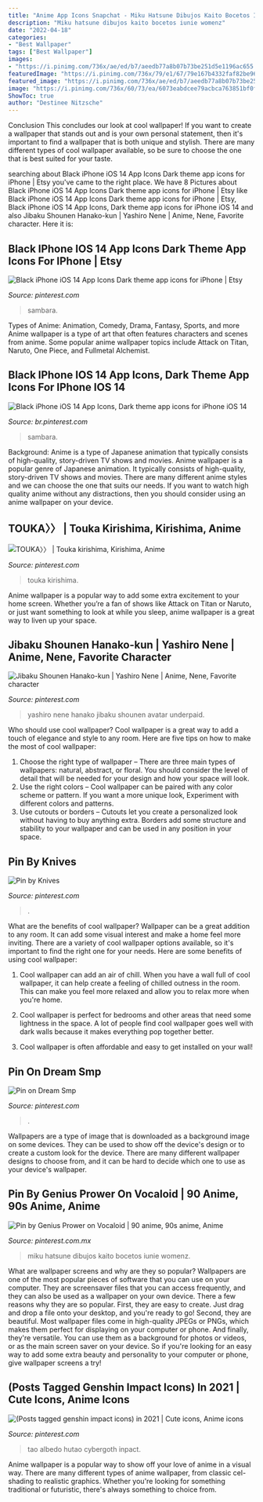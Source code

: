```yaml
---
title: "Anime App Icons Snapchat - Miku Hatsune Dibujos Kaito Bocetos Iunie Womenz"
description: "Miku hatsune dibujos kaito bocetos iunie womenz"
date: "2022-04-18"
categories:
- "Best Wallpaper"
tags: ["Best Wallpaper"]
images:
- "https://i.pinimg.com/736x/ae/ed/b7/aeedb77a8b07b73be251d5e1196ac655.jpg"
featuredImage: "https://i.pinimg.com/736x/79/e1/67/79e167b4332faf82be96e11351f6c9ef.jpg"
featured_image: "https://i.pinimg.com/736x/ae/ed/b7/aeedb77a8b07b73be251d5e1196ac655.jpg"
image: "https://i.pinimg.com/736x/60/73/ea/6073eabdcee79acbca763851bf0febe7.jpg"
ShowToc: true
author: "Destinee Nitzsche"
---
```



Conclusion
This concludes our look at cool wallpaper! If you want to create a wallpaper that stands out and is your own personal statement, then it's important to find a wallpaper that is both unique and stylish. There are many different types of cool wallpaper available, so be sure to choose the one that is best suited for your taste.

	

		
searching about Black iPhone iOS 14 App Icons Dark theme app icons for iPhone | Etsy you've came to the right place. We have 8 Pictures about Black iPhone iOS 14 App Icons Dark theme app icons for iPhone | Etsy like Black iPhone iOS 14 App Icons Dark theme app icons for iPhone | Etsy, Black iPhone iOS 14 App Icons, Dark theme app icons for iPhone iOS 14 and also Jibaku Shounen Hanako-kun | Yashiro Nene | Anime, Nene, Favorite character. Here it is:
		
    
## Black IPhone IOS 14 App Icons Dark Theme App Icons For IPhone | Etsy

<img loading=lazy src="https://i.pinimg.com/736x/60/73/ea/6073eabdcee79acbca763851bf0febe7.jpg" onerror="this.onerror=null;this.src='https://tse4.mm.bing.net/th?id=OIP.sQ7thNpyJ1JzKwp-39wRyQHaNr&amp;pid=15.1';" alt="Black iPhone iOS 14 App Icons Dark theme app icons for iPhone | Etsy">

_Source: pinterest.com_

>sambara. 

	

Types of Anime: Animation, Comedy, Drama, Fantasy, Sports, and more
Anime wallpaper is a type of art that often features characters and scenes from anime. Some popular anime wallpaper topics include Attack on Titan, Naruto, One Piece, and Fullmetal Alchemist.

    
## Black IPhone IOS 14 App Icons, Dark Theme App Icons For IPhone IOS 14

<img loading=lazy src="https://i.pinimg.com/736x/18/33/c8/1833c8f079acad957f884254dba2ab32.jpg" onerror="this.onerror=null;this.src='https://tse3.mm.bing.net/th?id=OIP.Paj2PcG611elaGsPOwQQyQHaNr&amp;pid=15.1';" alt="Black iPhone iOS 14 App Icons, Dark theme app icons for iPhone iOS 14">

_Source: br.pinterest.com_

>sambara. 

	

Background: Anime is a type of Japanese animation that typically consists of high-quality, story-driven TV shows and movies.
Anime wallpaper is a popular genre of Japanese animation. It typically consists of high-quality, story-driven TV shows and movies. There are many different anime styles and we can choose the one that suits our needs. If you want to watch high quality anime without any distractions, then you should consider using an anime wallpaper on your device.

    
## TOUKA〉〉 | Touka Kirishima, Kirishima, Anime

<img loading=lazy src="https://i.pinimg.com/736x/7c/8e/b6/7c8eb64b84b1984fb455e6524a4c64f3.jpg" onerror="this.onerror=null;this.src='https://tse2.mm.bing.net/th?id=OIP.tgoYa2LO6NQI7cToFLJXdwHaHa&amp;pid=15.1';" alt="TOUKA〉〉 | Touka kirishima, Kirishima, Anime">

_Source: pinterest.com_

>touka kirishima. 

	

Anime wallpaper is a popular way to add some extra excitement to your home screen. Whether you’re a fan of shows like Attack on Titan or Naruto, or just want something to look at while you sleep, anime wallpaper is a great way to liven up your space.

    
## Jibaku Shounen Hanako-kun | Yashiro Nene | Anime, Nene, Favorite Character

<img loading=lazy src="https://i.pinimg.com/736x/9c/c1/96/9cc196226415ea536fa68b5a3d004f29.jpg" onerror="this.onerror=null;this.src='https://tse4.mm.bing.net/th?id=OIP.aG7pLgnUcec80XC-uBPrmgHaHa&amp;pid=15.1';" alt="Jibaku Shounen Hanako-kun | Yashiro Nene | Anime, Nene, Favorite character">

_Source: pinterest.com_

>yashiro nene hanako jibaku shounen avatar underpaid. 

	

Who should use cool wallpaper?
Cool wallpaper is a great way to add a touch of elegance and style to any room. Here are five tips on how to make the most of cool wallpaper: 
1) Choose the right type of wallpaper – There are three main types of wallpapers: natural, abstract, or floral. You should consider the level of detail that will be needed for your design and how your space will look. 
2) Use the right colors – Cool wallpaper can be paired with any color scheme or pattern. If you want a more unique look, Experiment with different colors and patterns. 
3) Use cutouts or borders – Cutouts let you create a personalized look without having to buy anything extra. Borders add some structure and stability to your wallpaper and can be used in any position in your space.

    
## Pin By Knives

<img loading=lazy src="https://i.pinimg.com/736x/79/e1/67/79e167b4332faf82be96e11351f6c9ef.jpg" onerror="this.onerror=null;this.src='https://tse1.mm.bing.net/th?id=OIP.tkhAilMCOh-fr4BwbbrpLwAAAA&amp;pid=15.1';" alt="Pin by Knives">

_Source: pinterest.com_

>. 

	

What are the benefits of cool wallpaper?
Wallpaper can be a great addition to any room. It can add some visual interest and make a home feel more inviting. There are a variety of cool wallpaper options available, so it's important to find the right one for your needs. Here are some benefits of using cool wallpaper: 
1. Cool wallpaper can add an air of chill. When you have a wall full of cool wallpaper, it can help create a feeling of chilled outness in the room. This can make you feel more relaxed and allow you to relax more when you're home. 

2. Cool wallpaper is perfect for bedrooms and other areas that need some lightness in the space. A lot of people find cool wallpaper goes well with dark walls because it makes everything pop together better. 

3. Cool wallpaper is often affordable and easy to get installed on your wall!

    
## Pin On Dream Smp

<img loading=lazy src="https://i.pinimg.com/736x/49/29/80/4929809c30b4c9a229f77ac45b897766.jpg" onerror="this.onerror=null;this.src='https://tse2.mm.bing.net/th?id=OIP.hp1JvgVm6CCNuDZsBEVm1AHaH7&amp;pid=15.1';" alt="Pin on Dream Smp">

_Source: pinterest.com_

>. 

	

Wallpapers are a type of image that is downloaded as a background image on some devices. They can be used to show off the device's design or to create a custom look for the device. There are many different wallpaper designs to choose from, and it can be hard to decide which one to use as your device's wallpaper.

    
## Pin By Genius Prower On Vocaloid | 90 Anime, 90s Anime, Anime

<img loading=lazy src="https://i.pinimg.com/736x/ae/ed/b7/aeedb77a8b07b73be251d5e1196ac655.jpg" onerror="this.onerror=null;this.src='https://tse1.mm.bing.net/th?id=OIP.QNtEkz1zQJZFIUHhn81Z6wHaJ4&amp;pid=15.1';" alt="Pin by Genius Prower on Vocaloid | 90 anime, 90s anime, Anime">

_Source: pinterest.com.mx_

>miku hatsune dibujos kaito bocetos iunie womenz. 

	

What are wallpaper screens and why are they so popular?
Wallpapers are one of the most popular pieces of software that you can use on your computer. They are screensaver files that you can access frequently, and they can also be used as a wallpaper on your own device. There a few reasons why they are so popular. First, they are easy to create. Just drag and drop a file onto your desktop, and you're ready to go! Second, they are beautiful. Most wallpaper files come in high-quality JPEGs or PNGs, which makes them perfect for displaying on your computer or phone. And finally, they're versatile. You can use them as a background for photos or videos, or as the main screen saver on your device. So if you're looking for an easy way to add some extra beauty and personality to your computer or phone, give wallpaper screens a try!

    
## (Posts Tagged Genshin Impact Icons) In 2021 | Cute Icons, Anime Icons

<img loading=lazy src="https://i.pinimg.com/736x/11/b7/76/11b776f503fcbfaf2d24ec8de12381ae.jpg" onerror="this.onerror=null;this.src='https://tse3.mm.bing.net/th?id=OIP.XJsEauN8p4TO-SNN7nO8wQAAAA&amp;pid=15.1';" alt="(Posts tagged genshin impact icons) in 2021 | Cute icons, Anime icons">

_Source: pinterest.com_

>tao albedo hutao cybergoth inpact. 

	

Anime wallpaper is a popular way to show off your love of anime in a visual way. There are many different types of anime wallpaper, from classic cel-shading to realistic graphics. Whether you're looking for something traditional or futuristic, there's always something to choice from.


